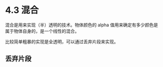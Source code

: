 # 4.3 混合

混合是用来实现（半）透明的技术。物体颜色的 alpha 值用来确定有多少颜色是属于物体自身的，是一个线性的混合。

比较简单粗暴的实现是全透明，可以通过丢弃片段来实现。

## 丢弃片段

